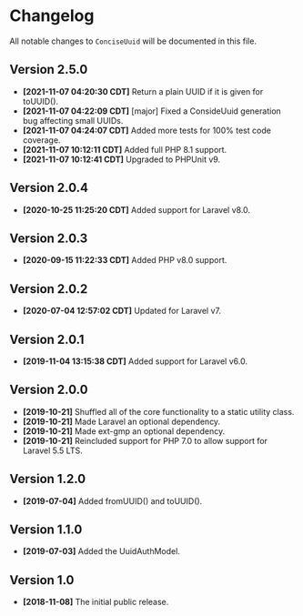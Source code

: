 # Changelog

All notable changes to `ConciseUuid` will be documented in this file.

## Version 2.5.0

* **[2021-11-07 04:20:30 CDT]** Return a plain UUID if it is given for toUUID().
* **[2021-11-07 04:22:09 CDT]** [major] Fixed a ConsideUuid generation bug affecting small UUIDs.
* **[2021-11-07 04:24:07 CDT]** Added more tests for 100% test code coverage.
* **[2021-11-07 10:12:11 CDT]** Added full PHP 8.1 support.
* **[2021-11-07 10:12:41 CDT]** Upgraded to PHPUnit v9.

## Version 2.0.4
* **[2020-10-25 11:25:20 CDT]** Added support for Laravel v8.0.

## Version 2.0.3
* **[2020-09-15 11:22:33 CDT]** Added PHP v8.0 support.

## Version 2.0.2
* **[2020-07-04 12:57:02 CDT]** Updated for Laravel v7.

## Version 2.0.1
* **[2019-11-04 13:15:38 CDT]** Added support for Laravel v6.0.

## Version 2.0.0

* **[2019-10-21]** Shuffled all of the core functionality to a static utility class.
* **[2019-10-21]** Made Laravel an optional dependency.
* **[2019-10-21]** Made ext-gmp an optional dependency.
* **[2019-10-21]** Reincluded support for PHP 7.0 to allow support for Laravel 5.5 LTS.

## Version 1.2.0
* **[2019-07-04]** Added fromUUID() and toUUID().

## Version 1.1.0
* **[2019-07-03]** Added the UuidAuthModel.

## Version 1.0
* **[2018-11-08]** The initial public release.

